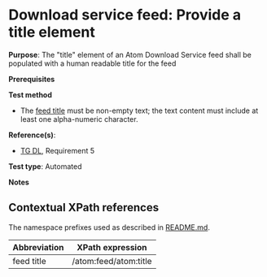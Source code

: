 # Download service feed: Provide a title element

**Purpose**: The "title" element of an Atom Download Service feed shall be populated with a human readable title for the feed

**Prerequisites**

**Test method**

* The [feed title](#feedtitle) must be non-empty text; the text content must include at least one alpha-numeric character.

**Reference(s)**:

* [TG DL](./README#ref_TG_DL), Requirement 5

**Test type**: Automated

**Notes**

## Contextual XPath references

The namespace prefixes used as described in [README.md](./README#namespaces).

Abbreviation                                               |  XPath expression
---------------------------------------------------------- | -------------------------------------------------------------------------
feed title <a name="feedtitle"></a> | /atom:feed/atom:title

